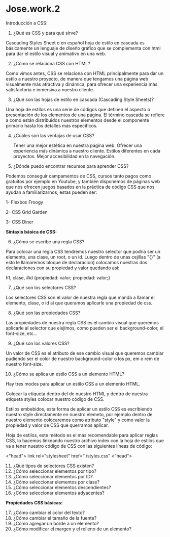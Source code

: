 # Jose.work.2

Introducción a CSS:

1. ¿Qué es CSS y para qué sirve? 

Cascading Styles Sheet o en español hoja de estilo en cascada es básicamente un
lenguaje de diseño gráfico que se complementa con html
para dar el estilo visual y animativo en una web.

2. ¿Cómo se relaciona CSS con HTML?

Como vimos antes, CSS se relaciona con HTML principalmente
para dar un estilo a nuestro proyecto, de manera que tengamos una
página web visualmente más atractiva y dinámica, para ofrecer
una experiencia más satisfactoria e inmersiva a nuestro cliente.

3. ¿Qué son las hojas de estilo en cascada (Cascading Style Sheets)?

Una hoja de estilos es una serie de códigos que definen
el aspecto o presentación de los elementos de una página.
El término cascada se refiere a como están distribuidos nuestros elementos
desde el componente primario hasta los detalles más específicos.

4. ¿Cuáles son las ventajas de usar CSS?

   Tener una mejor estética en nuestra página web.
   Ofrecer una experiencia más dinámica a nuestro cliente.
   Estilos diferentes en cada proyectos.
   Mejor accesibilidad en la navegación.

5. ¿Dónde puedo encontrar recursos para aprender CSS?

Podemos conseguir campamentos de CSS, cursos tanto pagos como gratuitos por ejemplo en Youtube, y también
disponemos de páginas web que nos ofrecen juegos basados en la práctica de código CSS
que nos ayudan a familiarizarnos, estas pueden ser:

   1- Flexbox Froogy
   
   2- CSS Grid Garden
   
   3- CSS Diner

**Sintaxis básica de CSS:**

6. ¿Cómo se escribe una regla CSS?

Para colocar una regla CSS tendremos 
nuestro selector que podria ser un elemento, una clase,
un root, o un id. Luego dentro de unas cejillas "{}" (a esto le llamaremos
bloque de declaracion) colocamos nuestras dos declaraciones
con su propiedad y valor quedando así:

h1, clase, #id {propiedad: valor; propiedad: valor;}

7. ¿Qué son los selectores CSS?

Los selectores CSS son el valor de nuestra regla que manda a llamar
el elemento, clase, o id al que queramos aplicarle una propiedad de css.

8. ¿Qué son las propiedades CSS?

Las propiedades de nuestra regla CSS es el cambio visual que 
queremos aplicarle al selector que elejimos, como pueden ser
el background-color, el font-size, etc...

9. ¿Qué son los valores CSS?

Un valor de CSS es el atributo de ese cambio visual 
que queremos cambiar pudiendo ser el color de nuestro background-color o
los px, em o rem de nuestro font-size.

10. ¿Cómo se aplica un estilo CSS a un elemento HTML?

Hay tres modos para aplicar un estilo CSS a un elemento HTML.

Colocar la etiqueta <styles> dentro del <head> de nuestro HTML
y dentro de nuestra etiqueta styles colocar nuestro código de CSS.

Estilos embebidos, esta forma de aplicar un estilo CSS es escribiendo nuestro style
directamente en nuestro elemeto, por ejemplo dentro de nuestro elemento colocaremos
como atributo "style" y como valor la propiedad y valor de CSS que querramos aplicar.

Hoja de estilos, este método es el más recomendable para aplicar
reglas CSS, lo hacemos linkeando nuestro archivo index con la hoja de estilos 
que va a tener nuestro código de CSS con las siguientes líneas de código:

<"head">
 link rel="stylesheet" href="./styles.css"
 <"head">


11. ¿Qué tipos de selectores CSS existen?
12. ¿Cómo seleccionar elementos por tipo?
13. ¿Cómo seleccionar elementos por ID?
14. ¿Cómo seleccionar elementos por clase?
15. ¿Cómo seleccionar elementos descendientes?
16. ¿Cómo seleccionar elementos adyacentes?

**Propiedades CSS básicas:**

17. ¿Cómo cambiar el color del texto?
18. ¿Cómo cambiar el tamaño de la fuente?
19. ¿Cómo agregar un borde a un elemento?
20. ¿Cómo modificar el margen y el relleno de un elemento?
